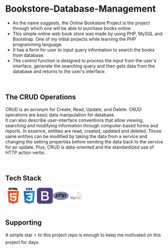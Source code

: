 # Bookstore-Database-Management
- As the name suggests, the Online Bookstore Project is the project through which one will be able to purchase books online.
- This simple online web book store was made by using PHP, MySQL and Bootstrap. One of my initial projects while learning the PHP programming language. <br />
- It has a form for user to input query information to search the books from database. <br />
- The control function is designed to process the input from the user's interface, generate the searching query and then gets data from the database and returns to the user's interface. <br />
<br />

## The CRUD Operations
CRUD is an acronym for Create, Read, Update, and Delete. CRUD operations are basic data manipulation for database. <br />
It can also describe user-interface conventions that allow viewing, searching and modifying information through computer-based forms and reports. In essence, entities are read, created, updated and deleted. Those same entities can be modified by taking the data from a service and changing the setting properties before sending the data back to the service for an update. Plus, CRUD is data-oriented and the standardized use of HTTP action verbs. <br />

<br />

## Tech Stack
<img align="left" alt="HTML5" width="50px" src="https://raw.githubusercontent.com/github/explore/80688e429a7d4ef2fca1e82350fe8e3517d3494d/topics/html/html.png" />
<img align="left" alt="CSS3" width="50px" src="https://raw.githubusercontent.com/github/explore/80688e429a7d4ef2fca1e82350fe8e3517d3494d/topics/css/css.png" />
<img align="left" alt="BOOTSTRAP" width="50px" src="https://raw.githubusercontent.com/github/explore/80688e429a7d4ef2fca1e82350fe8e3517d3494d/topics/bootstrap/bootstrap.png" />
<img align="left" alt="PHP" width="50px" src="https://raw.githubusercontent.com/github/explore/80688e429a7d4ef2fca1e82350fe8e3517d3494d/topics/php/php.png" />
<img align="left" alt="MySQL" width="50px" src="https://raw.githubusercontent.com/github/explore/80688e429a7d4ef2fca1e82350fe8e3517d3494d/topics/mysql/mysql.png" />

<br /><br />
<br /><br />

## Supporting
A simple star :star: to this project repo is enough to keep me motivated on this project for days.
